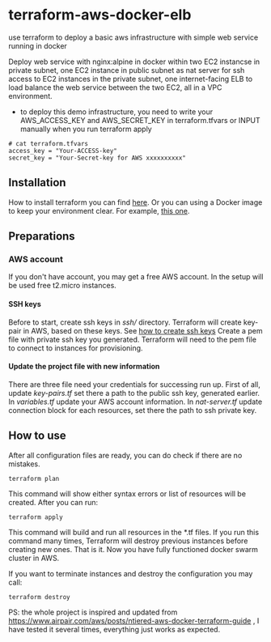 # terraform-aws-docker-elb
use terraform to deploy a basic aws infrastructure with simple web service running in docker

Deploy web service with nginx:alpine in docker within two EC2 instancse in private subnet, one EC2 instance in public subnet as nat server for ssh access to EC2 instances in the private subnet, one internet-facing ELB to load balance the web service between the two EC2, all in a VPC environment.

* to deploy this demo infrastructure, you need to write your AWS_ACCESS_KEY and AWS_SECRET_KEY in terraform.tfvars or INPUT manually when you run terraform apply
```
# cat terraform.tfvars 
access_key = "Your-ACCESS-key"
secret_key = "Your-Secret-key for AWS xxxxxxxxxx"
```


## Installation 
How to install terraform you can find [here](https://www.terraform.io/intro/getting-started/install.html). Or you can using a Docker image to keep your environment clear. For example, [this one](https://hub.docker.com/r/amontaigu/terraform/).

## Preparations
### AWS account 
If you don't have account, you may get a free AWS account. In the setup will be used free t2.micro instances. 
#### SSH keys
Before to start, create ssh keys in *ssh/* directory. Terraform will create key-pair in AWS, based on these keys. See [how to create ssh keys](https://confluence.atlassian.com/bitbucketserver/creating-ssh-keys-776639788.html)
Create a pem file with private ssh key you generated. Terraform will need to the pem file to connect to instances for provisioning.
#### Update the project file with new information
There are three file need your credentials for successing run up. First of all, update *key-pairs.tf* set there a path to the public ssh key, generated earlier. In *variables.tf* update your AWS account information. In *nat-server.tf* update connection block for each resources, set there the path to ssh private key.    

## How to use
After all configuration files are ready, you can do check if there are no mistakes.
```
terraform plan
```
This command will show either syntax errors or list of resources will be created. After you can run:
```
terraform apply
```
This command will build and run all resources in the *.tf files. If you run this command many times, Terraform will destroy previous instances before creating new ones. 
That is it. Now you have fully functioned docker swarm cluster in AWS.

If you want to terminate instances and destroy the configuration you may call:
```
terraform destroy
```






PS: the whole project is inspired and updated from https://www.airpair.com/aws/posts/ntiered-aws-docker-terraform-guide , I have tested it several times, everything just works as expected.
